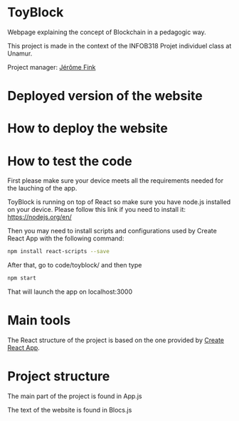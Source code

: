 # ToyBlock
Webpage explaining the concept of Blockchain in a pedagogic way.

This project is made in the context of the INFOB318 Projet individuel class at Unamur.

Project manager: [Jérôme Fink](https://github.com/Jefidev)

# Deployed version of the website

# How to deploy the website

# How to test the code

First please make sure your device meets all the requirements needed for the lauching of the app.

ToyBlock is running on top of React so make sure you have node.js installed on your device.
Please follow this link if you need to install it: https://nodejs.org/en/

Then you may need to install scripts and configurations used by Create React App with the following command:
```sh
npm install react-scripts --save
```

After that, go to code/toyblock/ and then type
```sh
npm start
```

That will launch the app on localhost:3000


# Main tools

The React structure of the project is based on the one provided by [Create React App](https://github.com/facebook/create-react-app).

# Project structure

The main part of the project is found in App.js

The text of the website is found in Blocs.js